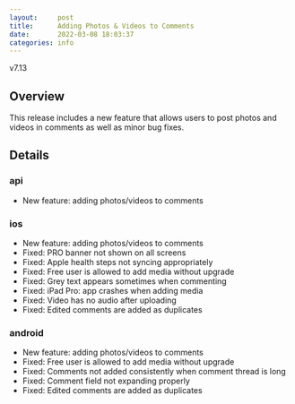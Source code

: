```yaml
---
layout:     post
title:      Adding Photos & Videos to Comments
date:       2022-03-08 18:03:37
categories: info
---
```


v7.13

## Overview
This release includes a new feature that allows users to post photos and videos in comments as well as minor bug fixes.

## Details
### api
* New feature: adding photos/videos to comments 

### ios
* New feature: adding photos/videos to comments
* Fixed: PRO banner not shown on all screens
* Fixed: Apple health steps not syncing appropriately
* Fixed: Free user is allowed to add media without upgrade
* Fixed: Grey text appears sometimes when commenting
* Fixed: iPad Pro: app crashes when adding media
* Fixed: Video has no audio after uploading
* Fixed: Edited comments are added as duplicates

### android
* New feature: adding photos/videos to comments
* Fixed: Free user is allowed to add media without upgrade
* Fixed: Comments not added consistently when comment thread is long
* Fixed: Comment field not expanding properly
* Fixed: Edited comments are added as duplicates
